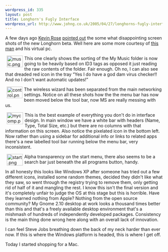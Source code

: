 ```yaml
--- 
wordpress_id: 335
layout: post
title: Longhorn's Fugly Interface
wordpress_url: http://www.johng.co.uk/2005/04/27/longhorns-fugly-interface/
---
```

A few days ago <a target="_self" href="http://www.kevinrose.com/">Kevin Rose</a> <a target="_self" href="http://www.kevinrose.com/index.php/weblog/comments/226/">pointed out</a> the some what disappointing screen shots of the new Longhorn beta. Well here are some more courtesy of <a target="_self" href="http://www.patelweb.co.uk">this man</a> and his virtual pc.

<a href="http://www.johng.co.uk/wp-content/images/music.png" target="_self"><img vspace="0" hspace="5" border="0" align="left" src="http://www.johng.co.uk/wp-content/images/music.png" alt="music.png" title="music.png" style="width: 51px; height: 37px;" /></a>This one clearly shows the sorting of the My Music folder is now going to be heavily based on ID3 tags as opposed it just reading the raw contents of the folder. Fair enough. Oh no, I can also see that dreaded red icon in the tray &ldquo;Yes I do have a god dam virus checker!! And no I don't want automatic updates!&rdquo;

<a href="http://www.johng.co.uk/wp-content/images/control.png" target="_self"><img vspace="0" hspace="5" border="0" align="left" src="http://www.johng.co.uk/wp-content/images/control.png" alt="control.png" title="control.png" style="width: 50px; height: 37px;" /></a>The wireless wizard has been separated from the main networking settings. Notice on all these shots how the the menu bar has now been moved below the tool bar, now MS are really messing with us.

<a href="http://www.johng.co.uk/wp-content/images/mycomp.png" target="_self"><img vspace="0" hspace="5" border="0" align="left" src="http://www.johng.co.uk/wp-content/images/mycomp.png" alt="mycomp.png" title="mycomp.png" style="width: 52px; height: 38px;" /></a>This is the best example of everything you don't do in interface design. In main window we have a white bar with headers (Name, Type, Total Size, etc.) but there are no columns with that information on this screen. Also notice the pixelated icon in the bottom left. Now rather than using a sidebar for additional info or links to related apps there's a new labelled tool bar running below the menu bar, very inconsistent.

<a href="http://www.johng.co.uk/wp-content/images/start.png" target="_self"><img vspace="0" hspace="5" border="0" align="left" src="http://www.johng.co.uk/wp-content/images/start.png" alt="start.png" title="start.png" style="width: 51px; height: 37px;" /></a>Alpha transparency on the start menu, there also seems to be a search bar just beneath the all programs button, handy.
	
In all honesty this looks like Windows XP after someone has tried out a few different icons, installed some random themes, decided they didn't like what they saw, so went through the registry trying to remove them, only getting rid of half of it and mangling the rest. I know this isn't the final version and it's completely unfair to judge the OS at this stage but this is horrible. Have they learned nothing from Apple? Nothing from the open source community? My Gnome 2.10 desktop at work looks a thousand times better than this and that's a freely available desktop environment that's a mishmash of hundreds of independently developed packages. Consistency is the main thing done wrong here along with an overall lack of innovation.
	
I can feel Steve Jobs breathing down the back of my neck harder than ever now. If this is where the Windows platform is headed, this is where I get off.
	
Today I started shopping for a Mac.